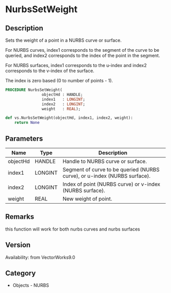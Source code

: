 # NurbsSetWeight

## Description
Sets the weight of a point in a NURBS curve or surface.

For NURBS curves, index1 corresponds to the segment of the curve to be queried, and index2 corresponds to the index of the point in the segment.

For NURBS surfaces, index1 corresponds to the u-index and index2 corresponds to the v-index of the surface.

The index is zero based (0 to number of points - 1).

```pascal
PROCEDURE NurbsSetWeight(
				objectHd : HANDLE;
				index1   : LONGINT;
				index2   : LONGINT;
				weight   : REAL);
```

```python
def vs.NurbsSetWeight(objectHd, index1, index2, weight):
    return None
```

## Parameters
|Name|Type|Description|
|---|---|---|
|objectHd|HANDLE|Handle to NURBS curve or surface.|
|index1|LONGINT|Segment of curve to be queried (NURBS curve), or u-index (NURBS surface).|
|index2|LONGINT|Index of point (NURBS curve) or v-index (NURBS surface).|
|weight|REAL|New weight of point.|

## Remarks
this function will work for both nurbs curves and nurbs surfaces

## Version
Availability: from VectorWorks9.0

## Category
* Objects - NURBS

